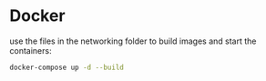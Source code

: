 # Docker

use the files in the networking folder to build images and start the containers:
	

```bash
docker-compose up -d --build
```

